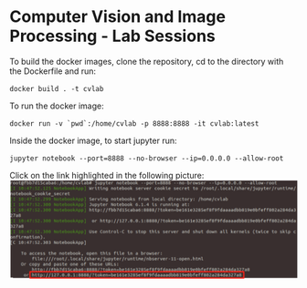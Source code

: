 # Computer Vision and Image Processing - Lab Sessions
To build the docker images, clone the repository, cd to the directory with the Dockerfile and run:
```
docker build . -t cvlab
```
To run the docker image:
```
docker run -v `pwd`:/home/cvlab -p 8888:8888 -it cvlab:latest
```
Inside the docker image, to start jupyter run:
```
jupyter notebook --port=8888 --no-browser --ip=0.0.0.0 --allow-root
```
Click on the link highlighted in the following picture:
![jupyter](Images/jupyter.png)
